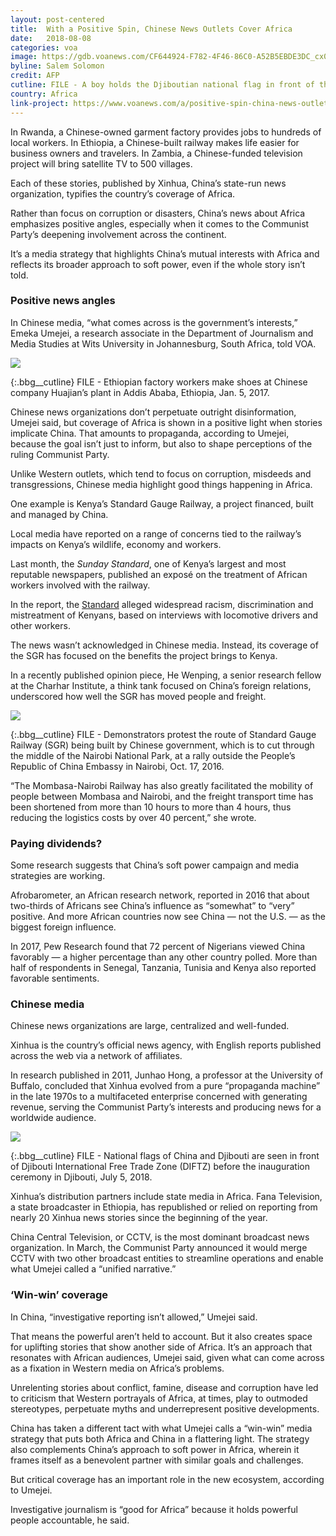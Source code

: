 ```yaml
---
layout: post-centered
title:  With a Positive Spin, Chinese News Outlets Cover Africa
date:   2018-08-08
categories: voa
image: https://gdb.voanews.com/CF644924-F782-4F46-86C0-A52B5EBDE3DC_cx0_cy6_cw0_w1023_r1_s.jpg
byline: Salem Solomon
credit: AFP
cutline: FILE - A boy holds the Djiboutian national flag in front of the Chinese national flag before the launching ceremony of China-financed 1,000-unit housing construction project in Djibouti, July 4, 2018.
country: Africa
link-project: https://www.voanews.com/a/positive-spin-china-news-outlets-cover-africa/4518628.html
---
```


In Rwanda, a Chinese-owned garment factory provides jobs to hundreds of local workers. In Ethiopia, a Chinese-built railway makes life easier for business owners and travelers. In Zambia, a Chinese-funded television project will bring satellite TV to 500 villages.

Each of these stories, published by Xinhua, China’s state-run news organization, typifies the country’s coverage of Africa.

Rather than focus on corruption or disasters, China’s news about Africa emphasizes positive angles, especially when it comes to the Communist Party’s deepening involvement across the continent.

It’s a media strategy that highlights China’s mutual interests with Africa and reflects its broader approach to soft power, even if the whole story isn’t told.



### ​Positive news angles ###

In Chinese media, “what comes across is the government’s interests,” Emeka Umejei, a research associate in the Department of Journalism and Media Studies at Wits University in Johannesburg, South Africa, told VOA.




<div><img src="https://gdb.voanews.com/0E55DD64-3268-4FF9-AD9E-D9930AD90A76_w650_r0_s.jpg"/></div>

{:.bbg__cutline}
FILE - Ethiopian factory workers make shoes at Chinese company Huajian’s plant in Addis Ababa, Ethiopia, Jan. 5, 2017.



Chinese news organizations don’t perpetuate outright disinformation, Umejei said, but coverage of Africa is shown in a positive light when stories implicate China. That amounts to propaganda, according to Umejei, because the goal isn’t just to inform, but also to shape perceptions of the ruling Communist Party.

Unlike Western outlets, which tend to focus on corruption, misdeeds and transgressions, Chinese media highlight good things happening in Africa.

One example is Kenya’s Standard Gauge Railway, a project financed, built and managed by China.

Local media have reported on a range of concerns tied to the railway’s impacts on Kenya’s wildlife, economy and workers.

Last month, the <em>Sunday Standard</em>, one of Kenya’s largest and most reputable newspapers, published an exposé on the treatment of African workers involved with the railway.

In the report, the [Standard](https://www.standardmedia.co.ke/article/2001287119/exclusive-behind-the-sgr-walls) alleged widespread racism, discrimination and mistreatment of Kenyans, based on interviews with locomotive drivers and other workers.

The news wasn’t acknowledged in Chinese media. Instead, its coverage of the SGR has focused on the benefits the project brings to Kenya.

In a recently published opinion piece, He Wenping, a senior research fellow at the Charhar Institute, a think tank focused on China’s foreign relations, underscored how well the SGR has moved people and freight.





<div><img src="https://gdb.voanews.com/7302A01B-8D7A-4A8F-8B53-7B34DECD4776_w650_r0_s.jpg"/></div>

{:.bbg__cutline}
FILE - Demonstrators protest the route of Standard Gauge Railway (SGR) being built by Chinese government, which is to cut through the middle of the Nairobi National Park, at a rally outside the People’s Republic of China Embassy in Nairobi, Oct. 17, 2016.




“The Mombasa-Nairobi Railway has also greatly facilitated the mobility of people between Mombasa and Nairobi, and the freight transport time has been shortened from more than 10 hours to more than 4 hours, thus reducing the logistics costs by over 40 percent,” she wrote.



### ​Paying dividends? ###

Some research suggests that China’s soft power campaign and media strategies are working.

Afrobarometer, an African research network, reported in 2016 that about two-thirds of Africans see China’s influence as “somewhat” to “very” positive. And more African countries now see China — not the U.S. — as the biggest foreign influence.

In 2017, Pew Research found that 72 percent of Nigerians viewed China favorably — a higher percentage than any other country polled. More than half of respondents in Senegal, Tanzania, Tunisia and Kenya also reported favorable sentiments.



### Chinese media ###

Chinese news organizations are large, centralized and well-funded.

Xinhua is the country’s official news agency, with English reports published across the web via a network of affiliates.

In research published in 2011, Junhao Hong, a professor at the University of Buffalo, concluded that Xinhua evolved from a pure “propaganda machine” in the late 1970s to a multifaceted enterprise concerned with generating revenue, serving the Communist Party’s interests and producing news for a worldwide audience.




<div><img src="https://gdb.voanews.com/279923D5-1D14-467D-B39F-811B57BAC0F8_w650_r0_s.jpg"/></div>

{:.bbg__cutline}
FILE - National flags of China and Djibouti are seen in front of Djibouti International Free Trade Zone (DIFTZ) before the inauguration ceremony in Djibouti, July 5, 2018.




Xinhua’s distribution partners include state media in Africa. Fana Television, a state broadcaster in Ethiopia, has republished or relied on reporting from nearly 20 Xinhua news stories since the beginning of the year.

China Central Television, or CCTV, is the most dominant broadcast news organization. In March, the Communist Party announced it would merge CCTV with two other broadcast entities to streamline operations and enable what Umejei called a “unified narrative.”




### ‘Win-win’ coverage ###

In China, “investigative reporting isn’t allowed,” Umejei said.

That means the powerful aren’t held to account. But it also creates space for uplifting stories that show another side of Africa. It’s an approach that resonates with African audiences, Umejei said, given what can come across as a fixation in Western media on Africa’s problems.

Unrelenting stories about conflict, famine, disease and corruption have led to criticism that Western portrayals of Africa, at times, play to outmoded stereotypes, perpetuate myths and underrepresent positive developments.

China has taken a different tact with what Umejei calls a “win-win” media strategy that puts both Africa and China in a flattering light. The strategy also complements China’s approach to soft power in Africa, wherein it frames itself as a benevolent partner with similar goals and challenges.

But critical coverage has an important role in the new ecosystem, according to Umejei.

Investigative journalism is “good for Africa” because it holds powerful people accountable, he said.